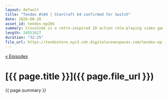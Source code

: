 ```yaml
---
layout: default
title: "Tendos #104 | StarCraft 64 confirmed for Switch"
date: 2020-08-28
asset_id: tendos-ep104
summary: CrossCode is a retro-inspired 2D action role-playing video game set in the distant future, combining 16-bit Super NES-style graphics with a fast-paced combat system and puzzle mechanics. Players control a mute character named Lea as she plays a fictional MMORPG known as CrossWorlds. The game begins with a young woman called Shizuka Sakai fighting her way to rescue her brother, but once she finds him, he dies in her arms. Some time later, a girl called Lea awakens inside a cargo ship with no memories of her past and is informed by a man called Sergey Asimov that she must play the MMORPG "CrossWorlds" in order to regain her memories. Once reaching the game area, she befriends another player called Emile and the two explore the game together, eventually joining the "First Scholars" guild. 
length: 24551627
duration: "32:25"
file_url: https://tendostore.nyc3.cdn.digitaloceanspaces.com/tendos-episode104.mp3
---
```

[« Episodes](/tendos/episodes)

# [{{ page.title }}]({{ page.file_url }})
{{ page.summary }}
